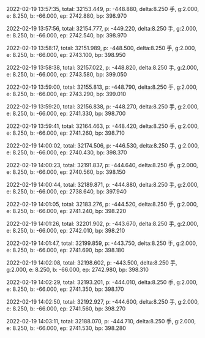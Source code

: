 2022-02-19 13:57:35, total: 32153.449, p: -448.880, delta:8.250 手, g:2.000, e: 8.250, b: -66.000, ep: 2742.880, bp: 398.970

2022-02-19 13:57:56, total: 32154.777, p: -449.220, delta:8.250 手, g:2.000, e: 8.250, b: -66.000, ep: 2742.540, bp: 398.970

2022-02-19 13:58:17, total: 32151.989, p: -448.500, delta:8.250 手, g:2.000, e: 8.250, b: -66.000, ep: 2743.100, bp: 398.950

2022-02-19 13:58:38, total: 32157.022, p: -448.820, delta:8.250 手, g:2.000, e: 8.250, b: -66.000, ep: 2743.580, bp: 399.050

2022-02-19 13:59:00, total: 32155.813, p: -448.790, delta:8.250 手, g:2.000, e: 8.250, b: -66.000, ep: 2743.290, bp: 399.010

2022-02-19 13:59:20, total: 32156.838, p: -448.270, delta:8.250 手, g:2.000, e: 8.250, b: -66.000, ep: 2741.330, bp: 398.700

2022-02-19 13:59:41, total: 32164.463, p: -448.420, delta:8.250 手, g:2.000, e: 8.250, b: -66.000, ep: 2741.260, bp: 398.710

2022-02-19 14:00:02, total: 32174.506, p: -446.530, delta:8.250 手, g:2.000, e: 8.250, b: -66.000, ep: 2740.430, bp: 398.370

2022-02-19 14:00:23, total: 32191.837, p: -444.640, delta:8.250 手, g:2.000, e: 8.250, b: -66.000, ep: 2740.560, bp: 398.150

2022-02-19 14:00:44, total: 32189.871, p: -444.880, delta:8.250 手, g:2.000, e: 8.250, b: -66.000, ep: 2738.640, bp: 397.940

2022-02-19 14:01:05, total: 32183.276, p: -444.520, delta:8.250 手, g:2.000, e: 8.250, b: -66.000, ep: 2741.240, bp: 398.220

2022-02-19 14:01:26, total: 32201.902, p: -443.670, delta:8.250 手, g:2.000, e: 8.250, b: -66.000, ep: 2742.010, bp: 398.210

2022-02-19 14:01:47, total: 32199.859, p: -443.750, delta:8.250 手, g:2.000, e: 8.250, b: -66.000, ep: 2741.690, bp: 398.180

2022-02-19 14:02:08, total: 32198.602, p: -443.500, delta:8.250 手, g:2.000, e: 8.250, b: -66.000, ep: 2742.980, bp: 398.310

2022-02-19 14:02:29, total: 32193.201, p: -444.010, delta:8.250 手, g:2.000, e: 8.250, b: -66.000, ep: 2741.350, bp: 398.170

2022-02-19 14:02:50, total: 32192.927, p: -444.600, delta:8.250 手, g:2.000, e: 8.250, b: -66.000, ep: 2741.560, bp: 398.270

2022-02-19 14:03:11, total: 32188.070, p: -444.710, delta:8.250 手, g:2.000, e: 8.250, b: -66.000, ep: 2741.530, bp: 398.280